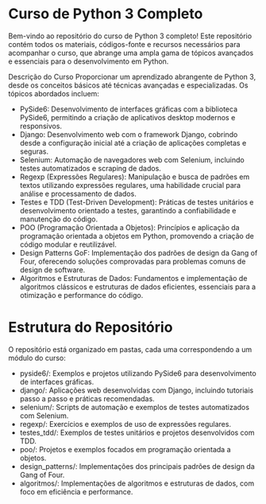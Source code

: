 # Curso de Python 3 Completo
Bem-vindo ao repositório do curso de Python 3 completo! Este repositório contém todos os materiais, códigos-fonte e recursos necessários para acompanhar o curso, que abrange uma ampla gama de tópicos avançados e essenciais para o desenvolvimento em Python.

Descrição do Curso
Proporcionar um aprendizado abrangente de Python 3, desde os conceitos básicos até técnicas avançadas e especializadas. Os tópicos abordados incluem:

* PySide6: Desenvolvimento de interfaces gráficas com a biblioteca PySide6, permitindo a criação de aplicativos desktop modernos e responsivos.
* Django: Desenvolvimento web com o framework Django, cobrindo desde a configuração inicial até a criação de aplicações completas e seguras.
* Selenium: Automação de navegadores web com Selenium, incluindo testes automatizados e scraping de dados.
* Regexp (Expressões Regulares): Manipulação e busca de padrões em textos utilizando expressões regulares, uma habilidade crucial para análise e processamento de dados.
* Testes e TDD (Test-Driven Development): Práticas de testes unitários e desenvolvimento orientado a testes, garantindo a confiabilidade e manutenção do código.
* POO (Programação Orientada a Objetos): Princípios e aplicação da programação orientada a objetos em Python, promovendo a criação de código modular e reutilizável.
* Design Patterns GoF: Implementação dos padrões de design da Gang of Four, oferecendo soluções comprovadas para problemas comuns de design de software.
* Algoritmos e Estruturas de Dados: Fundamentos e implementação de algoritmos clássicos e estruturas de dados eficientes, essenciais para a otimização e performance do código.
  
# Estrutura do Repositório
O repositório está organizado em pastas, cada uma correspondendo a um módulo do curso:

* pyside6/: Exemplos e projetos utilizando PySide6 para desenvolvimento de interfaces gráficas.
* django/: Aplicações web desenvolvidas com Django, incluindo tutoriais passo a passo e práticas recomendadas.
* selenium/: Scripts de automação e exemplos de testes automatizados com Selenium.
* regexp/: Exercícios e exemplos de uso de expressões regulares.
* testes_tdd/: Exemplos de testes unitários e projetos desenvolvidos com TDD.
* poo/: Projetos e exemplos focados em programação orientada a objetos.
* design_patterns/: Implementações dos principais padrões de design da Gang of Four.
* algoritmos/: Implementações de algoritmos e estruturas de dados, com foco em eficiência e performance.
